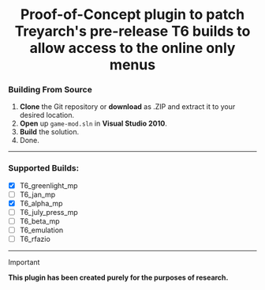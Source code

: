 <div align="center">

# Proof-of-Concept plugin to patch Treyarch's pre-release T6 builds to allow access to the online only menus

</div>

### Building From Source
1. **Clone** the Git repository or **download** as .ZIP and extract it to your desired location.
2. **Open** up `game-mod.sln` in **Visual Studio 2010**.
3. **Build** the solution.
4. Done.

----

### Supported Builds:
- [x] T6_greenlight_mp
- [ ] T6_jan_mp
- [x] T6_alpha_mp
- [ ] T6_july_press_mp
- [ ] T6_beta_mp
- [ ] T6_emulation
- [ ] T6_rfazio

----

> [!IMPORTANT]
> **This plugin has been created purely for the purposes of research.**
